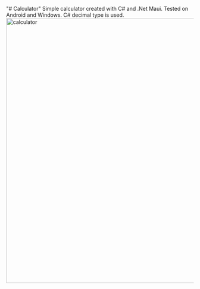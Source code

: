 "# Calculator" 
Simple calculator created with C# and .Net Maui.
Tested on Android and Windows.
C# decimal type is used.
<img width="710" alt="calculator" src="https://user-images.githubusercontent.com/85678491/202491271-e5d4b427-921a-4cd9-8640-4dcef4c42e56.png">
